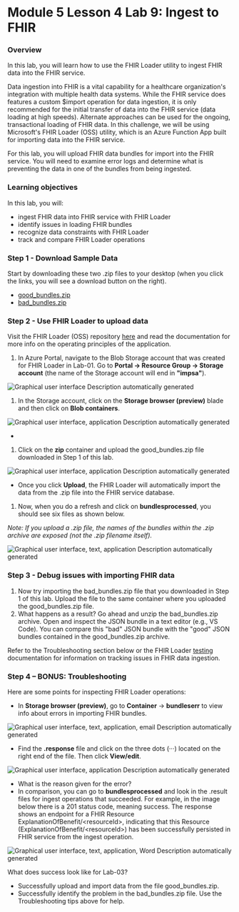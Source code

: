 # Module 5 Lesson 4 Lab 9: Ingest to FHIR

### Overview

In this lab, you will learn how to use the FHIR Loader utility to ingest FHIR data into the FHIR service.

Data ingestion into FHIR is a vital capability for a healthcare organization's integration with multiple health data systems. While the FHIR service does features a custom $import operation for data ingestion, it is only recommended for the initial transfer of data into the FHIR service (data loading at high speeds). Alternate approaches can be used for the ongoing, transactional loading of FHIR data. In this challenge, we will be using Microsoft's FHIR Loader (OSS) utility, which is an Azure Function App built for importing data into the FHIR service.

For this lab, you will upload FHIR data bundles for import into the FHIR service. You will need to examine error logs and determine what is preventing the data in one of the bundles from being ingested.

### Learning objectives

In this lab, you will:
-	ingest FHIR data into FHIR service with FHIR Loader
-	identify issues in loading FHIR bundles
-	recognize data constraints with FHIR Loader
-	track and compare FHIR Loader operations


### Step 1 - Download Sample Data

Start by downloading these two .zip files to your desktop (when you click the links, you will see a download button on the right).

-   [good_bundles.zip](https://github.com/microsoft/azure-health-data-services-workshop/blob/main/Challenge-03%20-%20Ingest%20to%20FHIR/samples/good_bundles.zip)
-   [bad_bundles.zip](https://github.com/microsoft/azure-health-data-services-workshop/blob/main/Challenge-03%20-%20Ingest%20to%20FHIR/samples/bad_bundles.zip)

### Step 2 - Use FHIR Loader to upload data

Visit the FHIR Loader (OSS) repository [here](https://github.com/microsoft/fhir-loader) and read the documentation for more info on the operating principles of the application.

1.  In Azure Portal, navigate to the Blob Storage account that was created for FHIR Loader in Lab-01. Go to **Portal -\> Resource Group -\> Storage account** (the name of the Storage account will end in **"impsa"**).

![Graphical user interface Description automatically generated](media/c660d0e200fcb143a1b039dec50dc294.png)

1.  In the Storage account, click on the **Storage browser (preview)** blade and then click on **Blob containers**.

![Graphical user interface, application Description automatically generated](media/404fbf7039c8105160567637eaf20039.png)

-   
1.  Click on the **zip** container and upload the good_bundles.zip file downloaded in Step 1 of this lab.

![Graphical user interface, application Description automatically generated](media/d3ea92d504b59587ba02f17ed55b6ffd.png)

-   Once you click **Upload**, the FHIR Loader will automatically import the data from the .zip file into the FHIR service database.
1.  Now, when you do a refresh and click on **bundlesprocessed**, you should see six files as shown below.

*Note: If you upload a .zip file, the names of the bundles within the .zip archive are exposed (not the .zip filename itself).*

![Graphical user interface, text, application Description automatically generated](media/dc344ba965b18cd9b440cb766211ecbb.png)

### Step 3 - Debug issues with importing FHIR data

1.  Now try importing the bad_bundles.zip file that you downloaded in Step 1 of this lab. Upload the file to the same container where you uploaded the good_bundles.zip file.
2.  What happens as a result? Go ahead and unzip the bad_bundles.zip archive. Open and inspect the JSON bundle in a text editor (e.g., VS Code). You can compare this "bad" JSON bundle with the "good" JSON bundles contained in the good_bundles.zip archive.

Refer to the Troubleshooting section below or the FHIR Loader [testing](https://github.com/microsoft/fhir-loader/blob/main/docs/testing.md) documentation for information on tracking issues in FHIR data ingestion.

### Step 4 – BONUS: Troubleshooting

Here are some points for inspecting FHIR Loader operations:

-   In **Storage browser (preview)**, go to **Container** -\> **bundleserr** to view info about errors in importing FHIR bundles.

![Graphical user interface, text, application, email Description automatically generated](media/73cad23739978b4eb9e207510f0d8ac8.png)

-   Find the **.response** file and click on the three dots (···) located on the right end of the file. Then click **View/edit**.

![Graphical user interface, application Description automatically generated](media/f60c009b0430df0f79fca87330ea4b56.png)

-   What is the reason given for the error?
-   In comparison, you can go to **bundlesprocessed** and look in the .result files for ingest operations that succeeded. For example, in the image below there is a 201 status code, meaning success. The response shows an endpoint for a FHIR Resource ExplanationOfBenefit/\<resourceId\>, indicating that this Resource (ExplanationOfBenefit/\<resourceId\>) has been successfully persisted in FHIR service from the ingest operation.

![Graphical user interface, text, application, Word Description automatically generated](media/51c7d437f7843a45b94a53a3db240deb.png)

What does success look like for Lab-03?

-   Successfully upload and import data from the file good_bundles.zip.
-   Successfully identify the problem in the bad_bundles.zip file. Use the Troubleshooting tips above for help.

